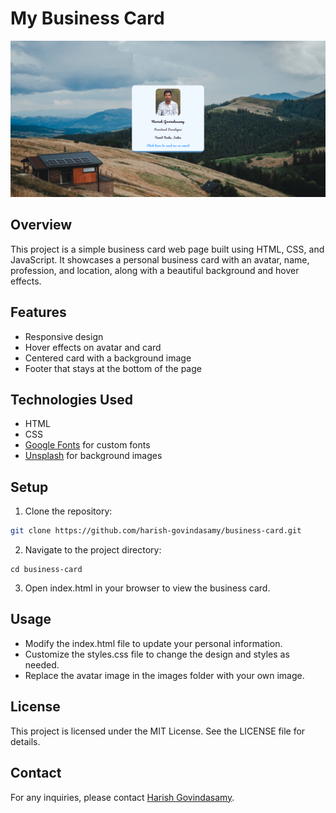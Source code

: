# My Business Card

![Business Card Preview](images/screenshot.png)

## Overview

This project is a simple business card web page built using HTML, CSS, and JavaScript. It showcases a personal business card with an avatar, name, profession, and location, along with a beautiful background and hover effects.

## Features

- Responsive design
- Hover effects on avatar and card
- Centered card with a background image
- Footer that stays at the bottom of the page

## Technologies Used

- HTML
- CSS
- [Google Fonts](https://fonts.google.com/) for custom fonts
- [Unsplash](https://unsplash.com/) for background images

## Setup

1. Clone the repository:

```bash
git clone https://github.com/harish-govindasamy/business-card.git
```

2. Navigate to the project directory:

```
cd business-card
```

3. Open index.html in your browser to view the business card.

## Usage

- Modify the index.html file to update your personal information.
- Customize the styles.css file to change the design and styles as needed.
- Replace the avatar image in the images folder with your own image.

## License

This project is licensed under the MIT License. See the LICENSE file for details.

## Contact

For any inquiries, please contact [Harish Govindasamy](mailto:itsharishg@gmail.com).

